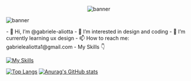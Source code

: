 <p align="center">
  <img width=”200" Height=”200" src="https://github.com/gabriele-aliotta/gabriele-aliotta/assets/129871222/847e9950-41b7-4aab-a03b-f509500a9ed1" alt="banner">

  ![banner](https://github.com/gabriele-aliotta/gabriele-aliotta/assets/129871222/847e9950-41b7-4aab-a03b-f509500a9ed1)
</p>
- 👋 Hi, I’m @gabriele-aliotta
- 👀 I’m interested in design and coding
- 🌱 I’m currently learning ux design
- 📫 How to reach me: gabrielealiotta1@gmail.com
- My Skills 👇

[![My Skills](https://skillicons.dev/icons?i=html,css,js,vscode,figma,ai,ps)](https://skillicons.dev)

[![Top Langs](https://github-readme-stats.vercel.app/api/top-langs/?username=anuraghazra&layout=donut)](https://github.com/anuraghazra/github-readme-stats)
[![Anurag's GitHub stats](https://github-readme-stats.vercel.app/api?username=gabriele-aliotta&show_icons=true&theme=standard)](https://github.com/anuraghazra/github-readme-stats)

